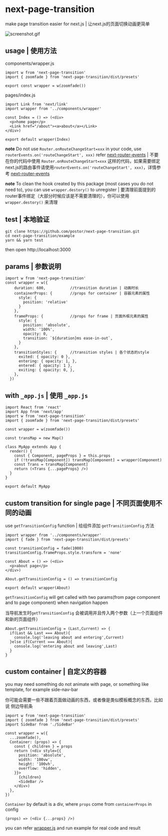 # next-page-transition

make page transition easier for next.js | 让next.js的页面切换动画更简单

![screenshot.gif](./screenshot.gif)

## usage | 使用方法

components/wrapper.js

```
import w from 'next-page-transition'
import { zoomfade } from 'next-page-transition/dist/presets'

export const wrapper = w(zoomfade())
```

pages/index.js

```
import Link from 'next/link'
import wrapper from '../components/wrapper'

const Index = () => (<div>
  <p>home page</p>
  <Link href="/about"><a>about</a></Link>
</div>)

export default wrapper(Index)
```

**note** Do not use `Router.onRouteChangeStart=xxx` in your code, use `routerEvents.on('routeChangeStart', xxx)` refer [next-router-events](https://github.com/jaydenseric/next-router-events) | 不要在你的代码中使用 `Router.onRouteChangeStart=xxx` 这样的代码，如果需要绑定next.js的路由事件请使用`routerEvents.on('routeChangeStart', xxx)`，详情参考 [next-router-events](https://github.com/jaydenseric/next-router-events) 

**note** To clean the hook created by this package (most cases you do not need to), you can use `wrapper.destory()` to unregister | 要清理前面提到的router事件绑定（大部分时候应该是不需要清理的），你可以使用 `wrapper.destory()` 来清理


## test | 本地验证

```
git clone https://github.com/postor/next-page-transition.git
cd next-page-transition/example
yarn && yarn test
```

then open http://localhost:3000


## params | 参数说明

```
import w from 'next-page-transition'
const wrapper = w({
    duration: 600,           //transition duration | 动画时长
    containerProps: {        //props for container | 容器元素的属性
      style: {                
        position: 'relative'  
      }
    },
    frameProps: {            //props for frame | 页面外框元素的属性
      style: {
        position: 'absolute',
        width: '100%',
        opacity: 0,
        transition: `${duration}ms ease-in-out`,
      }
    },
    transitionStyles: {      //transition styles | 各个状态的style
      exited: { opacity: 0 },
      entering: { opacity: 1, },
      entered: { opacity: 1 },
      exiting: { opacity: 0, },
    },
  })
```
## with `_app.js` | 使用 `_app.js`

```
import React from 'react'
import App from 'next/app'
import w from 'next-page-transition'
import { zoomfade } from 'next-page-transition/dist/presets'

const wrapper = w(zoomfade())

const transMap = new Map()

class MyApp extends App {
  render() {
    const { Component, pageProps } = this.props
    if (!transMap[Component]) transMap[Component] = wrapper(Component)
    const Trans = transMap[Component]
    return (<Trans {...pageProps} />)
  }
}

export default MyApp
```

## custom transition for single page | 不同页面使用不同的动画

use `getTransitionConfig` function | 给组件添加 `getTransitionConfig` 方法  

```
import wrapper from '../components/wrapper'
import { fade } from 'next-page-transition/dist/presets'

const transitionConfig = fade(1000)
transitionConfig.frameProps.style.transform = 'none'

const About = () => (<div>
  <p>about page</p>
</div>)

About.getTransitionConfig = () => transitionConfig

export default wrapper(About)
```

`getTransitionConfig` will get called with two params(from page component and to page component) when navigation happen

当导航发生时`getTransitionConfig` 会被调用并且传入两个参数（上一个页面组件和新的页面组件）

```
About.getTransitionConfig = (Last,Current) => {
  if(Last && Last === About){
    console.log('leaving about and entering',Current)
  }else if(Current === About){
    console.log('entering about and leaving',Last)
  }
}
```

## custom container | 自定义的容器

you may need something do not animate with page, or something like template, for example side-nav-bar

你可能会需要一些不跟着页面做动画的东西，或者像是类似模板概念的东西，比如说 侧边导航条

```
import w from 'next-page-transition'
import { zoomfade } from 'next-page-transition/dist/presets'
import SideBar from './SideBar'

const wrapper = w({
  ...zoomfade(),
  Container: (props) => {
    const { children } = props
    return (<div style={{
      position: 'absolute',
      width: '100vw',
      height: '100vh',
      overflow: 'hidden',
    }}>
      {children}
      <SideBar />
    </div>)
  },
})
```

`Container` by default is a div, where `props` come from `containerProps` in config

```
(props) => (<div {...props} />)
```

you can refer [wrapper.js](./example/components/wrapper.js) and run example for real code and result